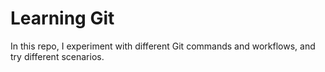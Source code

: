 # Learning Git
In this repo, I experiment with different Git commands and workflows, and try different scenarios.
